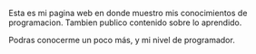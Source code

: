 Esta es mi pagina web en donde muestro mis conocimientos de programacion. Tambien publico contenido sobre lo aprendido.

Podras conocerme un poco más, y mi nivel de programador.

